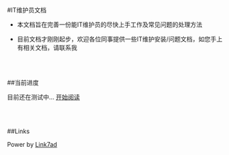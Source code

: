 #IT维护员文档

- 本文档旨在完善一份能IT维护员的尽快上手工作及常见问题的处理方法

- 目前文档才刚刚起步，欢迎各位同事提供一些IT维护安装/问题文档，如您手上有相关文档，请联系我

<br />
<br />

##当前进度

目前还在测试中...
[开始阅读](Doc/List.md)

<br />
<br />


##Links

Power by [Link7ad](Link7ad@Gmail.com)
